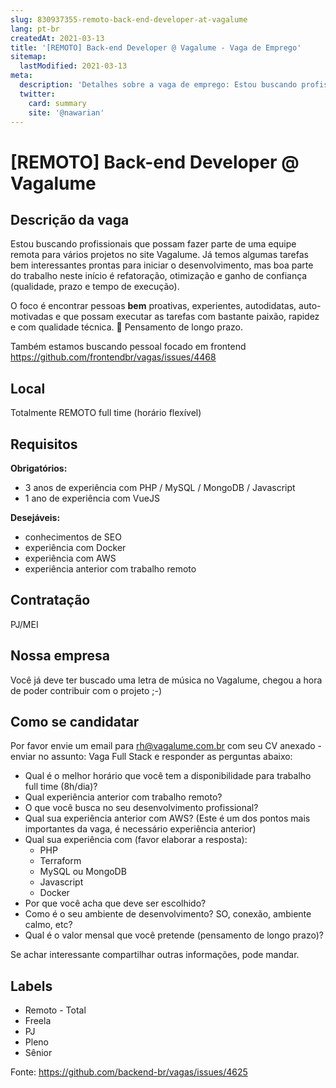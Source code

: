```yaml
---
slug: 830937355-remoto-back-end-developer-at-vagalume
lang: pt-br
createdAt: 2021-03-13
title: '[REMOTO] Back-end Developer @ Vagalume - Vaga de Emprego'
sitemap:
  lastModified: 2021-03-13
meta:
  description: 'Detalhes sobre a vaga de emprego: Estou buscando profissionais que possam fazer parte de uma equipe remota para vários projetos no site Vagalume. Já temos algumas tarefas bem interessantes prontas para iniciar o desenvolvimento, mas boa parte do trabalho neste início é refatoração, otimização e ganho de confiança (qualidade, prazo e tempo de execução). O foco é encontrar pessoas **bem** proativas, experientes, autodidatas, auto-motivadas e que possam executar as tarefas com bastante paixão, rapidez e com qualidade técnica. 💪 Pensamento de longo prazo. Também estamos buscando pessoal focado em frontend https://github.com/frontendbr/vagas/issues/4468'
  twitter:
    card: summary
    site: '@nawarian'
---
```


# [REMOTO] Back-end Developer @ Vagalume

## Descrição da vaga

Estou buscando profissionais que possam fazer parte de uma equipe remota para vários projetos no site Vagalume. Já temos algumas tarefas bem interessantes prontas para iniciar o desenvolvimento, mas boa parte do trabalho neste início é refatoração, otimização e ganho de confiança (qualidade, prazo e tempo de execução).

O foco é encontrar pessoas **bem** proativas, experientes, autodidatas, auto-motivadas e que possam executar as tarefas com bastante paixão, rapidez e com qualidade técnica. 💪 Pensamento de longo prazo.

Também estamos buscando pessoal focado em frontend https://github.com/frontendbr/vagas/issues/4468

## Local

Totalmente REMOTO full time (horário flexível)

## Requisitos

**Obrigatórios:**
- 3 anos de experiência com PHP / MySQL / MongoDB / Javascript
- 1 ano de experiência com VueJS

**Desejáveis:**
- conhecimentos de SEO
- experiência com Docker
- experiência com AWS
- experiência anterior com trabalho remoto

## Contratação

PJ/MEI

## Nossa empresa

Você já deve ter buscado uma letra de música no Vagalume, chegou a hora de poder contribuir com o projeto ;-)

## Como se candidatar

Por favor envie um email para rh@vagalume.com.br com seu CV anexado - enviar no assunto: Vaga Full Stack e responder as perguntas abaixo:

* Qual é o melhor horário que você tem a disponibilidade para trabalho full time (8h/dia)?
* Qual experiência anterior com trabalho remoto?
* O que você busca no seu desenvolvimento profissional?
* Qual sua experiência anterior com AWS? (Este é um dos pontos mais importantes da vaga, é necessário experiência anterior)
* Qual sua experiência com (favor elaborar a resposta):
    * PHP
    * Terraform
    * MySQL ou MongoDB
    * Javascript
    * Docker
* Por que você acha que deve ser escolhido?
* Como é o seu ambiente de desenvolvimento? SO, conexão, ambiente calmo, etc?
* Qual é o valor mensal que você pretende (pensamento de longo prazo)?

Se achar interessante compartilhar outras informações, pode mandar.

## Labels

- Remoto - Total
- Freela
- PJ
- Pleno
- Sênior


Fonte: https://github.com/backend-br/vagas/issues/4625